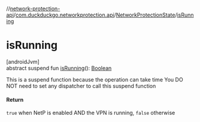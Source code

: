 //[network-protection-api](../../../index.md)/[com.duckduckgo.networkprotection.api](../index.md)/[NetworkProtectionState](index.md)/[isRunning](is-running.md)

# isRunning

[androidJvm]\
abstract suspend fun [isRunning](is-running.md)(): [Boolean](https://kotlinlang.org/api/latest/jvm/stdlib/kotlin/-boolean/index.html)

This is a suspend function because the operation can take time You DO NOT need to set any dispatcher to call this suspend function

#### Return

`true` when NetP is enabled AND the VPN is running, `false` otherwise
